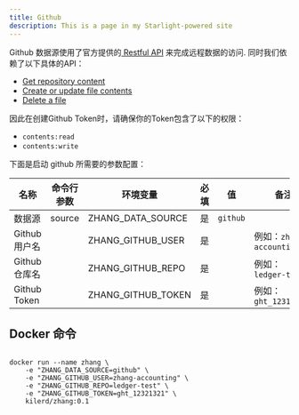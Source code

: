 ```yaml
---
title: Github
description: This is a page in my Starlight-powered site
---
```



Github 数据源使用了官方提供的[ Restful API](https://docs.github.com/en/rest/repos/contents?apiVersion=2022-11-28)
来完成远程数据的访问. 同时我们依赖了以下具体的API：

- [Get repository content](https://docs.github.com/en/rest/repos/contents?apiVersion=2022-11-28#get-repository-content)
- [Create or update file contents](https://docs.github.com/en/rest/repos/contents?apiVersion=2022-11-28#create-or-update-file-contents)
- [Delete a file](https://docs.github.com/en/rest/repos/contents?apiVersion=2022-11-28#delete-a-file)

因此在创建Github Token时，请确保你的Token包含了以下的权限：

- `contents:read`
- `contents:write`

下面是启动 github 所需要的参数配置：

| 名称           | 命令行参数  | 环境变量               | 必填 | 值        | 备注                    |
|--------------|--------|--------------------|----|----------|-----------------------|
| 数据源          | source | ZHANG_DATA_SOURCE  | 是  | `github` |
| Github 用户名   |        | ZHANG_GITHUB_USER  | 是  |          | 例如：`zhang-accounting` |
| Github 仓库名   |        | ZHANG_GITHUB_REPO  | 是  |          | 例如： `ledger-test`     |
| Github Token |        | ZHANG_GITHUB_TOKEN | 是  |          | 例如： `ght_123123123`   |

## Docker 命令

```shell

docker run --name zhang \
    -e "ZHANG_DATA_SOURCE=github" \
    -e "ZHANG_GITHUB_USER=zhang-accounting" \
    -e "ZHANG_GITHUB_REPO=ledger-test" \
    -e "ZHANG_GITHUB_TOKEN=ght_12321321" \
    kilerd/zhang:0.1
```